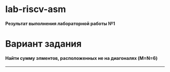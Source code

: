 # lab-riscv-asm
#### Результат выполнения лабораторной работы №1
# Вариант задания 
#### Найти сумму элментов, расположенных не на диагоналях (M=N=6)
***
